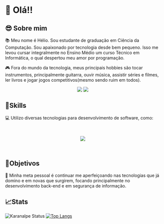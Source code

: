 #  👋 Olá!!

## 😎 Sobre mim

📚 Meu nome é Hélio. Sou estudante de graduação em Ciência da Computação. Sou apaixonado por tecnologia desde bem pequeno. Isso me levou cursar integralmente no Ensino Médio um curso Técnico em Informática, o qual despertou meu amor por programação.

🎮 Fora do mundo da tecnologia, meus principais hobbies são tocar instrumentos, principalmente guitarra, ouvir música, assistir séries e filmes, ler livros e jogar jogos competitivos(mesmo sendo ruim em todos).

<div align="center"> 
  <a href = "mailto:helio.medeiros_silva@outlook.com"><img src="https://img.shields.io/badge/-outlook-%23333?style=for-the-badge&logo=microsoft&logoColor=white" target="_blank"></a>
  <a href="https://www.linkedin.com/in/h%C3%A9lio-henrique-medeiros-silva-b189a91b0/" target="_blank"><img src="https://img.shields.io/badge/-LinkedIn-%230077B5?style=for-the-badge&logo=linkedin&logoColor=white" target="_blank"></a> </div>
  
## 🤹Skills
💻 Utilizo diversas tecnologias para desenvolvimento de software, como: 
</p>
<br>
<p align="center">
    <img src="https://skillicons.dev/icons?i=git,github,python,php,javascript,css,html,cpp,c,java,linux,vscode" /><br>
</p>
<br>

## 🎯Objetivos

<p align="left">🚀 Minha meta pessoal é continuar me aperfeiçoando nas tecnologias que já domino e em novas que surgirem, focando principalmente no desenvolvimento back-end e em segurança de informação.</p>

## 📈Stats

![Karanalpe Status](https://github-readme-stats.vercel.app/api?username=heliohsilva&show_icons=true&theme=tokyonight) 
[![Top Langs](https://github-readme-stats.vercel.app/api/top-langs/?username=heliohsilva&show_icons=true&theme=tokyonight)](https://github.com/heliohsilva/github-readme-stats)




